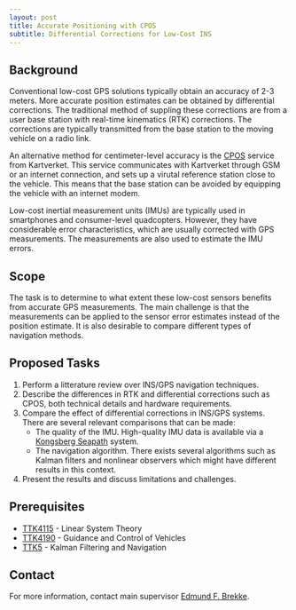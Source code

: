 ```yaml
---
layout: post
title: Accurate Positioning with CPOS
subtitle: Differential Corrections for Low-Cost INS
---
```

## Background
Conventional low-cost GPS solutions typically obtain an accuracy of 2-3 meters. More accurate position estimates can be obtained by differential corrections. The traditional method of suppling these corrections are from a user base station with real-time kinematics (RTK) corrections. The corrections are typically transmitted from the base station to the moving vehicle on a radio link.

An alternative method for centimeter-level accuracy is the [CPOS](http://kartverket.no/Posisjonstjenester/CPOS) service from Kartverket. This service communicates with Kartverket through GSM or an internet connection, and sets up a virutal reference station close to the vehicle. This means that the base station can be avoided by equipping the vehicle with an internet modem.

Low-cost inertial measurement units (IMUs) are typically used in smartphones and consumer-level quadcopters. However, they have considerable error characteristics, which are usually corrected with GPS measurements. The measurements are also used to estimate the IMU errors.

## Scope
The task is to determine to what extent these low-cost sensors benefits from accurate GPS measurements. The main challenge is that the measurements can be applied to the sensor error estimates instead of the position estimate. It is also desirable to compare different types of navigation methods.

## Proposed Tasks
1. Perform a litterature review over INS/GPS navigation techniques.
2. Describe the differences in RTK and differential corrections such as CPOS, both technical details and hardware requirements.
3. Compare the effect of differential corrections in INS/GPS systems. There are several relevant comparisons that can be made:
    * The quality of the IMU. High-quality IMU data is available via a [Kongsberg Seapath](http://www.km.kongsberg.com/ks/web/nokbg0240.nsf/AllWeb/723E6C71BD3A17A6C1256B82002D5616?OpenDocument) system.
    * The navigation algorithm. There exists several algorithms such as Kalman filters and nonlinear observers which might have different results in this context.
4. Present the results and discuss limitations and challenges.

## Prerequisites
* [TTK4115](http://www.ntnu.edu/studies/courses/TTK4115) - Linear System Theory
* [TTK4190](http://www.ntnu.edu/studies/courses/TTK4190) - Guidance and Control of Vehicles
* [TTK5](http://www.itk.ntnu.no/emner/fordypning/TTK5) - Kalman Filtering and Navigation

## Contact 
For more information, contact main supervisor [Edmund F. Brekke](http://www.ntnu.no/ansatte/edmundfo).
